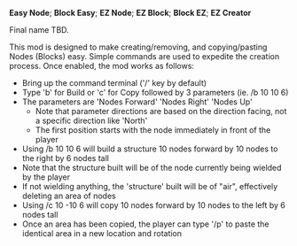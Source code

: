 **Easy Node**; 
**Block Easy**; 
**EZ Node**; 
**EZ Block**; 
**Block EZ**; 
**EZ Creator**

Final name TBD.

This mod is designed to make creating/removing, and copying/pasting Nodes (Blocks) easy. Simple commands are used to expedite the creation process. Once enabled, the mod works as follows:

- Bring up the command terminal ('/' key by default)
- Type 'b' for Build or 'c' for Copy followed by 3 parameters (ie. /b 10 10 6)
- The parameters are 'Nodes Forward' 'Nodes Right' 'Nodes Up'
  - Note that parameter directions are based on the direction facing, not a specific direction like 'North'
  - The first position starts with the node immediately in front of the player
- Using /b 10 10 6 will build a structure 10 nodes forward by 10 nodes to the right by 6 nodes tall
 - Note that the structure built will be of the node currently being wielded by the player
 - If not wielding anything, the 'structure' built will be of "air", effectively deleting an area of nodes
- Using /c 10 -10 6 will copy 10 nodes forward by 10 nodes to the left by 6 nodes tall
- Once an area has been copied, the player can type '/p' to paste the identical area in a new location and rotation
